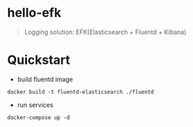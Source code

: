 # hello-efk
> Logging solution: EFK(Elasticsearch + Fluentd + Kibana)

# Quickstart
- build fluentd image
```shell
docker build -t fluentd-elasticsearch ./fluentd
```
- run services
```shell
docker-compose up -d
```

